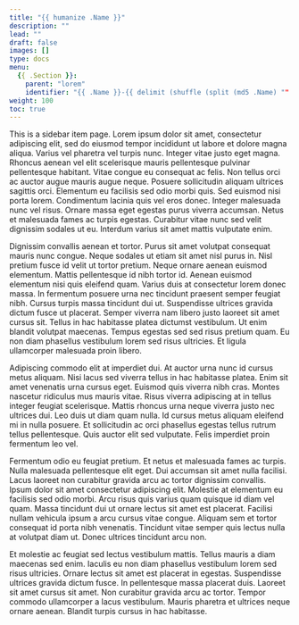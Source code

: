 ```yaml
---
title: "{{ humanize .Name }}"
description: ""
lead: ""
draft: false
images: []
type: docs
menu:
  {{ .Section }}:
    parent: "lorem"
    identifier: "{{ .Name }}-{{ delimit (shuffle (split (md5 .Name) "" )) "" }}"
weight: 100
toc: true
---
```


This is a sidebar item page. Lorem ipsum dolor sit amet, consectetur adipiscing elit, sed do eiusmod tempor incididunt ut labore et dolore magna aliqua. Varius vel pharetra vel turpis nunc. Integer vitae justo eget magna. Rhoncus aenean vel elit scelerisque mauris pellentesque pulvinar pellentesque habitant. Vitae congue eu consequat ac felis. Non tellus orci ac auctor augue mauris augue neque. Posuere sollicitudin aliquam ultrices sagittis orci. Elementum eu facilisis sed odio morbi quis. Sed euismod nisi porta lorem. Condimentum lacinia quis vel eros donec. Integer malesuada nunc vel risus. Ornare massa eget egestas purus viverra accumsan. Netus et malesuada fames ac turpis egestas. Curabitur vitae nunc sed velit dignissim sodales ut eu. Interdum varius sit amet mattis vulputate enim.

Dignissim convallis aenean et tortor. Purus sit amet volutpat consequat mauris nunc congue. Neque sodales ut etiam sit amet nisl purus in. Nisl pretium fusce id velit ut tortor pretium. Neque ornare aenean euismod elementum. Mattis pellentesque id nibh tortor id. Aenean euismod elementum nisi quis eleifend quam. Varius duis at consectetur lorem donec massa. In fermentum posuere urna nec tincidunt praesent semper feugiat nibh. Cursus turpis massa tincidunt dui ut. Suspendisse ultrices gravida dictum fusce ut placerat. Semper viverra nam libero justo laoreet sit amet cursus sit. Tellus in hac habitasse platea dictumst vestibulum. Ut enim blandit volutpat maecenas. Tempus egestas sed sed risus pretium quam. Eu non diam phasellus vestibulum lorem sed risus ultricies. Et ligula ullamcorper malesuada proin libero.

Adipiscing commodo elit at imperdiet dui. At auctor urna nunc id cursus metus aliquam. Nisi lacus sed viverra tellus in hac habitasse platea. Enim sit amet venenatis urna cursus eget. Euismod quis viverra nibh cras. Montes nascetur ridiculus mus mauris vitae. Risus viverra adipiscing at in tellus integer feugiat scelerisque. Mattis rhoncus urna neque viverra justo nec ultrices dui. Leo duis ut diam quam nulla. Id cursus metus aliquam eleifend mi in nulla posuere. Et sollicitudin ac orci phasellus egestas tellus rutrum tellus pellentesque. Quis auctor elit sed vulputate. Felis imperdiet proin fermentum leo vel.

Fermentum odio eu feugiat pretium. Et netus et malesuada fames ac turpis. Nulla malesuada pellentesque elit eget. Dui accumsan sit amet nulla facilisi. Lacus laoreet non curabitur gravida arcu ac tortor dignissim convallis. Ipsum dolor sit amet consectetur adipiscing elit. Molestie at elementum eu facilisis sed odio morbi. Arcu risus quis varius quam quisque id diam vel quam. Massa tincidunt dui ut ornare lectus sit amet est placerat. Facilisi nullam vehicula ipsum a arcu cursus vitae congue. Aliquam sem et tortor consequat id porta nibh venenatis. Tincidunt vitae semper quis lectus nulla at volutpat diam ut. Donec ultrices tincidunt arcu non.

Et molestie ac feugiat sed lectus vestibulum mattis. Tellus mauris a diam maecenas sed enim. Iaculis eu non diam phasellus vestibulum lorem sed risus ultricies. Ornare lectus sit amet est placerat in egestas. Suspendisse ultrices gravida dictum fusce. In pellentesque massa placerat duis. Laoreet sit amet cursus sit amet. Non curabitur gravida arcu ac tortor. Tempor commodo ullamcorper a lacus vestibulum. Mauris pharetra et ultrices neque ornare aenean. Blandit turpis cursus in hac habitasse.

